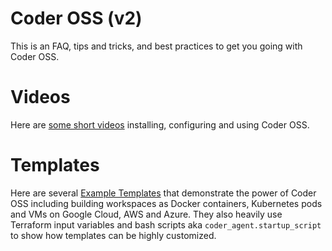 # Coder OSS (v2)

This is an FAQ, tips and tricks, and best practices to get you going with Coder OSS.

# Videos
Here are [some short videos](videos.md) installing, configuring and using Coder OSS.

# Templates
Here are several [Example Templates](templates.md) that demonstrate the power of Coder OSS including building workspaces as Docker containers, Kubernetes pods and VMs on Google Cloud, AWS and Azure. They also heavily use Terraform input variables and bash scripts aka `coder_agent.startup_script` to show how templates can be highly customized. 

